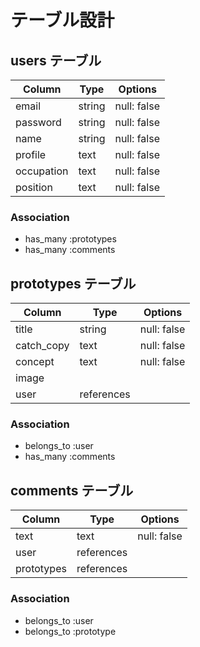 # テーブル設計

## users テーブル

| Column     | Type   | Options     |
| ---------- | ------ | ----------- |
| email      | string | null: false |
| password   | string | null: false |
| name       | string | null: false |
| profile    | text   | null: false |
| occupation | text   | null: false |
| position   | text   | null: false |

### Association

- has_many :prototypes
- has_many :comments

## prototypes テーブル

| Column     | Type       | Options     |
| ---------- | ---------- | ----------- |
| title      | string     | null: false |
| catch_copy | text       | null: false |
| concept    | text       | null: false |
| image      |            |             |  <!-- ActiveStorageで実装  -->
| user       | references |             |

### Association

- belongs_to :user
- has_many :comments

## comments テーブル

| Column     | Type       | Options     |
| ---------- | ---------- | ----------- |
| text       | text       | null: false |
| user       | references |             |
| prototypes | references |             |

### Association

- belongs_to :user
- belongs_to :prototype